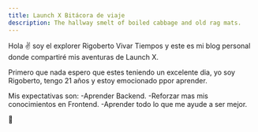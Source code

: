 ```yaml
---
title: Launch X Bitácora de viaje
description: The hallway smelt of boiled cabbage and old rag mats.
---
```


Hola ✌️  soy el explorer Rigoberto Vivar Tiempos y este es mi blog personal donde compartiré mis aventuras de Launch X.

Primero que nada espero que estes teniendo un excelente dia, yo soy Rigoberto, tengo 21 años y estoy emocionado ppor aprender.

Mis expectativas son:
-Aprender Backend.
-Reforzar mas mis conocimientos en Frontend.
-Aprender todo lo que me ayude a ser mejor.

🚀
